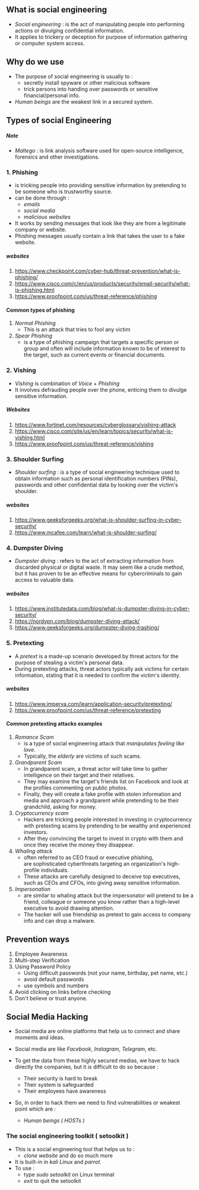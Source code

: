 ## What is social engineering

- *Social engineering* : is the act of manipulating people into performing actions or divulging confidential information.
- It applies to trickery or deception for purpose of information gathering or computer system access.

## Why do we use 

- The purpose of social engineering is usually to :
     - secretly install spyware or other malicious software
     - trick persons into handing over passwords or sensitive financial/personal info.
- *Human beings* are the weakest link in a secured system.

## Types of social Engineering

##### Note
- *Maltego* : is link analysis software used for open-source intelligence, forensics and other investigations. 
### 1. Phishing
- is tricking people into providing sensitive information by pretending to be someone who is trustworthy source.
- can be done through :
     - *emails*
     - *social media*
     - *malicious websites*
- It works by sending messages that look like they are from a legitimate company or website.
- Phishing messages usually contain a link that takes the user to a fake website.
##### websites
1. https://www.checkpoint.com/cyber-hub/threat-prevention/what-is-phishing/
2. https://www.cisco.com/c/en/us/products/security/email-security/what-is-phishing.html
3. https://www.proofpoint.com/us/threat-reference/phishing
#### Common types of phishing
1. *Normal Phishing*
     - This is an attack that tries to fool any victim
2. *Spear Phishing*
     - is a type of phishing campaign that targets a specific person or group and often will include information known to be of interest to the target, such as current events or financial documents.

### 2. Vishing
- *Vishing* is combination of *Voice* + *Phishing*
- It involves defrauding people over the phone, enticing them to divulge sensitive information.
##### Websites
1. https://www.fortinet.com/resources/cyberglossary/vishing-attack
2. https://www.cisco.com/site/us/en/learn/topics/security/what-is-vishing.html
3. https://www.proofpoint.com/us/threat-reference/vishing

### 3. Shoulder Surfing
- *Shoulder surfing* : is a type of social engineering technique used to obtain information such as personal identification numbers (PINs), passwords and other confidential data by looking over the victim's shoulder.
##### websites
1. https://www.geeksforgeeks.org/what-is-shoulder-surfing-in-cyber-security/
2. https://www.mcafee.com/learn/what-is-shoulder-surfing/

### 4. Dumpster Diving
- *Dumpster diving* : refers to the act of extracting information from discarded physical or digital waste. It may seem like a crude method, but it has proven to be an effective means for cybercriminals to gain access to valuable data.
##### websites
1. https://www.institutedata.com/blog/what-is-dumpster-diving-in-cyber-security/
2. https://nordvpn.com/blog/dumpster-diving-attack/
3. https://www.geeksforgeeks.org/dumpster-diving-trashing/

### 5. Pretexting
- A *pretext* is a made-up scenario developed by threat actors for the purpose of stealing a victim's personal data. 
- During pretexting attacks, threat actors typically ask victims for certain information, stating that it is needed to confirm the victim's identity.
##### websites
1. https://www.imperva.com/learn/application-security/pretexting/
2. https://www.proofpoint.com/us/threat-reference/pretexting

#### Common pretexting attacks examples
1. *Romance Scam*
     - is a type of social engineering attack that *manipulates feeling like love*.
     - Typically, the *elderly* are victims of such scams.
2. *Grandparent Scam* 
     - In grandparent scam, a threat actor will take time to gather intelligence on their target and their relatives.
     - They may examine the target's friends list on Facebook and look at the profiles commenting on public photos.
     - Finally, they will create a fake profile with stolen information and media and approach a grandparent while pretending to be their grandchild, asking for money.
3. *Cryptocurrency scam*
     - Hackers are tricking people interested in investing in cryptocurrency with pretexting scams by pretending to be wealthy and experienced investors.
     - After they convincing the target to invest in crypto with them and once they receive the money they disappear.
4. *Whaling attack*
     - often referred to as CEO fraud or executive phishing, are sophisticated cyberthreats targeting an organization's high-profile individuals. 
     - These attacks are carefully designed to deceive top executives, such as CEOs and CFOs, into giving away sensitive information.
5. *Impersonation*
     - are similar to whaling attack but the impersonator will pretend to be a friend, colleague or someone you know rather than a high-level executive to avoid drawing attention.
     - The hacker will use friendship as pretext to gain access to company info and can drop a malware.

## Prevention ways

1. Employee Awareness
2. Multi-step Verification
3. Using Password Policy
     - Using difficult passwords (not your name, birthday, pet name, etc.)
     - avoid default passwords
     - use symbols and numbers
4. Avoid clicking on links before checking
5. Don't believe or trust anyone.

## Social Media Hacking

- Social media are online platforms that help us to connect and share moments and ideas.
- Social media are like  *Facebook*, *Instagram*, *Telegram*, etc.

- To get the data from these highly secured medias, we have to hack directly the companies, but it is difficult to do so because :
     - Their security is hard to break
     - Their system is safeguarded
     - Their employees have awareness

- So, in order to hack them we need to find vulnerabilities or weakest point which are :
     - *Human beings ( HOSTs )* 
### The social engineering toolkit ( setoolkit )
- This is a social engineering tool that helps us to :
     -  *clone website* and do so much more
- It is built-in in *kali Linux* and *parrot*.
- To use :
     - type *sudo setoolkit*  on Linux terminal
     - *exit*   to quit the setoolkit